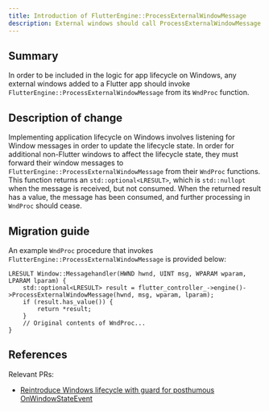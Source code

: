 ```yaml
---
title: Introduction of FlutterEngine::ProcessExternalWindowMessage
description: External windows should call ProcessExternalWindowMessage to be considered for application lifecycle events
---
```


## Summary

In order to be included in the logic for app lifecycle on Windows, any
external windows added to a Flutter app should invoke
`FlutterEngine::ProcessExternalWindowMessage` from its `WndProc` function.

## Description of change

Implementing application lifecycle on Windows involves listening for Window
messages in order to update the lifecycle state. In order for additional
non-Flutter windows to affect the lifecycle state, they must forward their
window messages to `FlutterEngine::ProcessExternalWindowMessage` from their
`WndProc` functions. This function returns an `std::optional<LRESULT>`, which
is `std::nullopt` when the message is received, but not consumed. When the
returned result has a value, the message has been consumed, and further
processing in `WndProc` should cease.

## Migration guide

An example `WndProc` procedure that invokes
`FlutterEngine::ProcessExternalWindowMessage` is provided below:

```
LRESULT Window::Messagehandler(HWND hwnd, UINT msg, WPARAM wparam, LPARAM lparam) {
    std::optional<LRESULT> result = flutter_controller_->engine()->ProcessExternalWindowMessage(hwnd, msg, wparam, lparam);
    if (result.has_value()) {
        return *result;
    }
    // Original contents of WndProc...
}
```

## References

Relevant PRs:

* [Reintroduce Windows lifecycle with guard for posthumous OnWindowStateEvent](https://github.com/flutter/engine/pull/44344)
